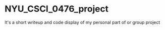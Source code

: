 # NYU_CSCI_0476_project
It's a short writeup and code display of my personal part of or group project
